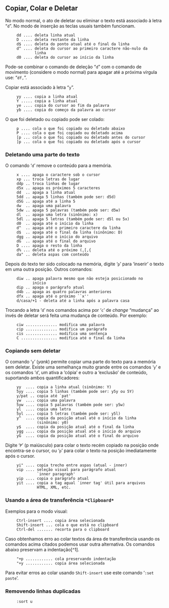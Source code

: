 Copiar, Colar e Deletar
-----------------------

No modo normal, o ato de deletar ou eliminar o texto está associado à
letra “`d`”. No modo de inserção as teclas usuais também funcionam.

         dd .... deleta linha atual
         D ..... deleta restante da linha
         d$ .... deleta do ponto atual até o final da linha
         d^ .... deleta do cursor ao primeiro caractere não-nulo da 
                 linha
         d0 .... deleta do cursor ao início da linha

Pode-se combinar o comando de deleção “`d`” com o comando de movimento
(considere o modo normal) para apagar até a próxima vírgula use:
“`df,`”.

Copiar está associado à letra “`y`”.

         yy .... copia a linha atual
         Y ..... copia a linha atual
         ye .... copia do cursor ao fim da palavra
         yb .... copia do começo da palavra ao cursor

O que foi deletado ou copiado pode ser colado:

         p .... cola o que foi copiado ou deletado abaixo
         P .... cola o que foi copiado ou deletado acima
         [p ... cola o que foi copiado ou deletado antes do cursor
         ]p ... cola o que foi copiado ou deletado após o cursor

### Deletando uma parte do texto

O comando ‘`d`’ remove o conteúdo para a memória.

         x .... apaga o caractere sob o cursor
         xp ... troca letras de lugar
         ddp .. troca linhas de lugar
         d5x .. apaga os próximos 5 caracteres
         dd  .. apaga a linha atual
         5dd .. apaga 5 linhas (também pode ser: d5d)
         d5G .. apaga até a linha 5
         dw  .. apaga uma palavra
         5dw .. apaga 5 palavras (também pode ser: d5w)
         dl  .. apaga uma letra (sinônimo: x)
         5dl .. apaga 5 letras (também pode ser: d5l ou 5x)
         d0  .. apaga até o início da linha
         d^  .. apaga até o primeiro caractere da linha
         d$  .. apaga até o final da linha (sinônimo: D)
         dgg .. apaga até o início do arquivo
         dG  .. apaga até o final do arquivo
         D .... apaga o resto da linha
         d% ... deleta até o próximo (,[,{
         da" .. deleta aspas com conteúdo

Depois do texto ter sido colocado na memória, digite ‘`p`’
para ‘inserir’ o texto em uma outra posição. Outros comandos:

         diw .. apaga palavra mesmo que não esteja posicionado no 
                início
         dip .. apaga o parágrafo atual
         d4b .. apaga as quatro palavras anteriores
         dfx .. apaga até o próximo ``x''
         d/casa/+1 - deleta até a linha após a palavra casa

Trocando a letra ‘`d`’ nos comandos acima por
‘`c`’ de *change* “mudança” ao invés de deletar
será feita uma mudança de conteúdo. Por exemplo:

         ciw .............. modifica uma palavra
         cip .............. modifica um parágrafo
         cis .............. modifica uma sentença
         C ................ modifica até o final da linha

### Copiando sem deletar

O comando ‘`y`’ (*yank*) permite copiar uma
parte do texto para a memória sem deletar. Existe uma semelhança muito
grande entre os comandos ‘`y`’ e os comandos
‘`d`’, um ativa a ‘cópia’ e outro a ‘exclusão’ de conteúdo,
suportando ambos quantificadores:

         yy  .... copia a linha atual (sinônimo: Y)
         5yy .... copia 5 linhas (também pode ser: y5y ou 5Y)
         y/pat .. copia até `pat'
         yw  .... copia uma palavra
         5yw .... copia 5 palavras (também pode ser: y5w)
         yl  .... copia uma letra
         5yl .... copia 5 letras (também pode ser: y5l)
         y^  .... copia da posição atual até o início da linha
                  (sinônimo: y0)
         y$  .... copia da posição atual até o final da linha
         ygg .... copia da posição atual até o início do arquivo
         yG  .... copia da posição atual até o final do arquivo

Digite ‘`P`’ (p maiúsculo) para colar o texto recém copiado
na posição onde encontra-se o cursor, ou ‘`p`’ para colar o
texto na posição imediatamente após o cursor.

         yi" .... copia trecho entre aspas (atual - inner)
         vip .... seleção visual para parágrafo atual
                  `inner paragraph'
         yip .... copia o parágrafo atual
         yit .... copia a tag agual `inner tag' útil para arquivos
                  HTML, XML, etc.

### Usando a área de transferência `*Clipboard*`

Exemplos para o modo visual:

         Ctrl-insert .... copia área selecionada
         Shift-insert ... cola o que está no clipboard
         Ctrl-del ....... recorta para o clipboard

Caso obtenhamos erro ao colar textos da área de transferência usando os
comandos acima citados podemos usar outra alternativa. Os comandos
abaixo preservam a indentação[^1].

         "+p ............ cola preservando indentação
         "+y ............ copia área selecionada

Para evitar erros ao colar usando `Shift-insert` use este
comando ‘`:set paste`’.

### Removendo linhas duplicadas

         :sort u

